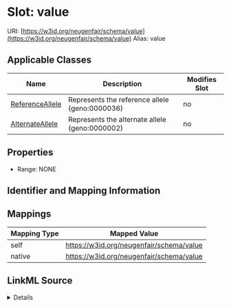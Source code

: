 

# Slot: value 



URI: [https://w3id.org/neugenfair/schema/value](https://w3id.org/neugenfair/schema/value)
Alias: value

<!-- no inheritance hierarchy -->





## Applicable Classes

| Name | Description | Modifies Slot |
| --- | --- | --- |
| [ReferenceAllele](ReferenceAllele.md) | Represents the reference allele (geno:0000036) |  no  |
| [AlternateAllele](AlternateAllele.md) | Represents the alternate allele (geno:0000002) |  no  |






## Properties

* Range: NONE




## Identifier and Mapping Information







## Mappings

| Mapping Type | Mapped Value |
| ---  | ---  |
| self | https://w3id.org/neugenfair/schema/value |
| native | https://w3id.org/neugenfair/schema/value |




## LinkML Source

<details>
```yaml
name: value
alias: value
domain_of:
- ReferenceAllele
- AlternateAllele

```
</details>